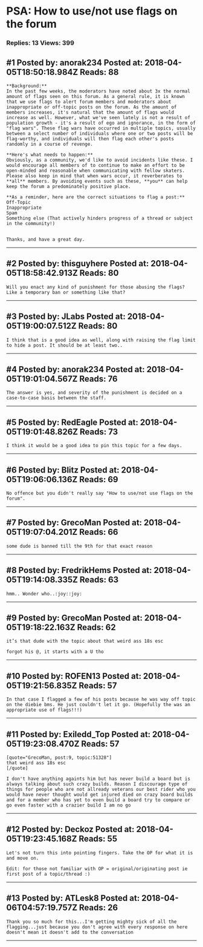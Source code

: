 # PSA: How to use/not use flags on the forum

### Replies: 13 Views: 399

## \#1 Posted by: anorak234 Posted at: 2018-04-05T18:50:18.984Z Reads: 88

```
**Background:**
In the past few weeks, the moderators have noted about 3x the normal amount of flags seen on this forum. As a general rule, it is known that we use flags to alert forum members and moderators about inappropriate or off-topic posts on the forum. As the amount of members increases, it's natural that the amount of flags would increase as well. However, what we've seen lately is not a result of population growth - it's a result of ego and ignorance, in the form of "flag wars". These flag wars have occurred in multiple topics, usually between a select number of individuals where one or two posts will be flag-worthy, and individuals will then flag each other's posts randomly in a course of revenge. 

**Here's what needs to happen:**
Obviously, as a community, we'd like to avoid incidents like these. I would encourage all members of to continue to make an effort to be open-minded and reasonable when communicating with fellow skaters. Please also keep in mind that when wars occur, it reverberates to **all** members. By avoiding events such as these, **you** can help keep the forum a predominately positive place. 

**As a reminder, here are the correct situations to flag a post:**
Off-Topic
Inappropriate
Spam
Something else (That actively hinders progress of a thread or subject in the community!)


Thanks, and have a great day.
```

---
## \#2 Posted by: thisguyhere Posted at: 2018-04-05T18:58:42.913Z Reads: 80

```
Will you enact any kind of punishment for those abusing the flags?  Like a temporary ban or something like that?
```

---
## \#3 Posted by: JLabs Posted at: 2018-04-05T19:00:07.512Z Reads: 80

```
I think that is a good idea as well, along with raising the flag limit to hide a post. It should be at least two..
```

---
## \#4 Posted by: anorak234 Posted at: 2018-04-05T19:01:04.567Z Reads: 76

```
The answer is yes, and severity of the punishment is decided on a case-to-case basis between the staff.
```

---
## \#5 Posted by: RedEagle Posted at: 2018-04-05T19:01:48.826Z Reads: 73

```
I think it would be a good idea to pin this topic for a few days.
```

---
## \#6 Posted by: Blitz Posted at: 2018-04-05T19:06:06.136Z Reads: 69

```
No offence but you didn't really say "How to use/not use flags on the forum".
```

---
## \#7 Posted by: GrecoMan Posted at: 2018-04-05T19:07:04.201Z Reads: 66

```
some dude is banned till the 9th for that exact reason
```

---
## \#8 Posted by: FredrikHems Posted at: 2018-04-05T19:14:08.335Z Reads: 63

```
hmm.. Wonder who..:joy::joy:
```

---
## \#9 Posted by: GrecoMan Posted at: 2018-04-05T19:18:22.163Z Reads: 62

```
it’s that dude with the topic about that weird ass 18s esc

forgot his @, it starts with a U tho
```

---
## \#10 Posted by: ROFEN13 Posted at: 2018-04-05T19:21:56.835Z Reads: 57

```
In that case I flagged a few of his posts because he was way off topic on the diebie bms. He just couldn't let it go. (Hopefully the was an appropriate use of flags!!!)
```

---
## \#11 Posted by: Exiledd_Top Posted at: 2018-04-05T19:23:08.470Z Reads: 57

```
[quote="GrecoMan, post:9, topic:51328"]
that weird ass 18s esc
[/quote]

I don't have anything againts him but has never build a board but is always talking about such crazy builds. Reason I discourage type of things for people who are not allready veterans our best rider who you would have never thought would get injured died on crazy board builds and for a member who has yet to even build a board try to compare or go even faster with a crazier build I am no go
```

---
## \#12 Posted by: Deckoz Posted at: 2018-04-05T19:23:45.168Z Reads: 55

```
Let's not turn this into pointing fingers. Take the OP for what it is and move on.

Edit: for those not familiar with OP = original/originating post ie first post of a topic/thread :)
```

---
## \#13 Posted by: ATLesk8 Posted at: 2018-04-06T04:57:19.757Z Reads: 26

```
Thank you so much for this...I'm getting mighty sick of all the flagging...just because you don't agree with every response on here doesn't mean it doesn't add to the conversation
```

---

